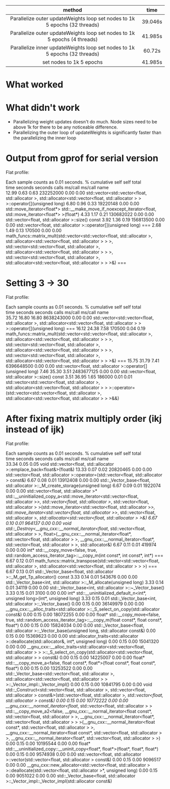 | method | time |
|:------:|:----:|
| Parallelize outer updateWeights loop set nodes to 1k 5 epochs (32 threads)| 39.046s | 
| Parallelize outer updateWeights loop set nodes to 1k 5 epochs (4 threads)| 41.985s | 
| Parallelize inner updateWeights loop set nodes to 1k 5 epochs (32 threads)| 60.72s | 
| set nodes to 1k 5 epochs| 41.985s |

# What worked

# What didn't work
- Parallelizing weight updates doesn't do much. Node sizes need to be above 1k
for there to be any noticeable difference.
- Parallelizing the outer loop of updateWeights is significantly faster than the
parallelizing the inner loop


# Output from gprof for serial version
Flat profile:

Each sample counts as 0.01 seconds.
  %   cumulative   self              self     total           
 time   seconds   seconds    calls  ms/call  ms/call  name    
 12.99      0.63     0.63 232252000     0.00     0.00  std::vector<std::vector<float, std::allocator<float> >, std::allocator<std::vector<float, std::allocator<float> > > >::operator[](unsigned long)
  6.80      0.96     0.33 19220148     0.00     0.00  std::move_iterator<float*> std::__make_move_if_noexcept_iterator<float, std::move_iterator<float*> >(float*)
  4.33      1.17     0.21 130682022     0.00     0.00  std::vector<float, std::allocator<float> >::size() const
  3.92      1.36     0.19 156813500     0.00     0.00  std::vector<float, std::allocator<float> >::operator[](unsigned long)
    ===
  2.68      1.49     0.13   170500     0.00     0.00  math_funcs::matrix_mult(std::vector<std::vector<float, std::allocator<float> >, std::allocator<std::vector<float, std::allocator<float> > > >, std::vector<std::vector<float, std::allocator<float> >, std::allocator<std::vector<float, std::allocator<float> > > >, std::vector<std::vector<float, std::allocator<float> >, std::allocator<std::vector<float, std::allocator<float> > > >&)
    ===

# Setting 3 -> 30
Flat profile:

Each sample counts as 0.01 seconds.
  %   cumulative   self              self     total           
 time   seconds   seconds    calls  ms/call  ms/call  name    
 35.72     16.80    16.80 8638243000     0.00     0.00  std::vector<std::vector<float, std::allocator<float> >, std::allocator<std::vector<float, std::allocator<float> > > >::operator[](unsigned long)
    ===
 16.12     24.38     7.58   170500     0.04     0.19  math_funcs::matrix_mult(std::vector<std::vector<float, std::allocator<float> >, std::allocator<std::vector<float, std::allocator<float> > > >, std::vector<std::vector<float, std::allocator<float> >, std::allocator<std::vector<float, std::allocator<float> > > >, std::vector<std::vector<float, std::allocator<float> >, std::allocator<std::vector<float, std::allocator<float> > > >&)
    ===
 15.75     31.79     7.41 6396648500     0.00     0.00  std::vector<float, std::allocator<float> >::operator[](unsigned long)
  7.46     35.30     3.51 2483677125     0.00     0.00  std::vector<float, std::allocator<float> >::size() const
  3.51     36.95     1.65   186000     0.01     0.01  std::vector<std::vector<float, std::allocator<float> >, std::allocator<std::vector<float, std::allocator<float> > > >::operator=(std::vector<std::vector<float, std::allocator<float> >, std::allocator<std::vector<float, std::allocator<float> > > >&&)


# After fixing matrix multiply order (ikj instead of ijk)
Flat profile:

Each sample counts as 0.01 seconds.
  %   cumulative   self              self     total           
 time   seconds   seconds    calls  ms/call  ms/call  name    
 33.34      0.05     0.05                             void std::vector<float, std::allocator<float> >::emplace_back<float&>(float&)
 13.33      0.07     0.02 20820465     0.00     0.00  std::vector<float, std::allocator<float> >::operator=(std::vector<float, std::allocator<float> > const&)
  6.67      0.08     0.01 13912408     0.00     0.00  std::_Vector_base<float, std::allocator<float> >::_M_create_storage(unsigned long)
  6.67      0.09     0.01  1922074     0.00     0.00  std::vector<float, std::allocator<float> >* std::__uninitialized_copy_a<std::move_iterator<std::vector<float, std::allocator<float> >*>, std::vector<float, std::allocator<float> >*, std::vector<float, std::allocator<float> > >(std::move_iterator<std::vector<float, std::allocator<float> >*>, std::move_iterator<std::vector<float, std::allocator<float> >*>, std::vector<float, std::allocator<float> >*, std::allocator<std::vector<float, std::allocator<float> > >&)
  6.67      0.10     0.01   964137     0.00     0.00  void std::_Destroy<__gnu_cxx::__normal_iterator<float*, std::vector<float, std::allocator<float> > >, float>(__gnu_cxx::__normal_iterator<float*, std::vector<float, std::allocator<float> > >, __gnu_cxx::__normal_iterator<float*, std::vector<float, std::allocator<float> > >, std::allocator<float>&)
  6.67      0.11     0.01   419974     0.00     0.00  int* std::__copy_move<false, true, std::random_access_iterator_tag>::__copy_m<int>(int const*, int const*, int*)
    ===
  6.67      0.12     0.01                             math_funcs::matrix_transpose(std::vector<std::vector<float, std::allocator<float> >, std::allocator<std::vector<float, std::allocator<float> > > >)
    ===
  6.67      0.13     0.01                             std::_Vector_base<float, std::allocator<float> >::_M_get_Tp_allocator() const
  3.33      0.14     0.01   543676     0.00     0.00  std::_Vector_base<int, std::allocator<int> >::_M_allocate(unsigned long)
  3.33      0.14     0.01    34119     0.00     0.00  std::_Vector_base<int, std::allocator<int> >::~_Vector_base()
  3.33      0.15     0.01     3100     0.00     0.00  int* std::__uninitialized_default_n<int*, unsigned long>(int*, unsigned long)
  3.33      0.15     0.01                             std::_Vector_base<int, std::allocator<int> >::_Vector_base()
  0.00      0.15     0.00 36149979     0.00     0.00  __gnu_cxx::__alloc_traits<std::allocator<float> >::_S_select_on_copy(std::allocator<float> const&)
  0.00      0.15     0.00 18072255     0.00     0.00  float* std::__copy_move<false, true, std::random_access_iterator_tag>::__copy_m<float>(float const*, float const*, float*)
  0.00      0.15     0.00 15824034     0.00     0.00  std::_Vector_base<float, std::allocator<float> >::_Vector_base(unsigned long, std::allocator<float> const&)
  0.00      0.15     0.00 15369623     0.00     0.00  std::allocator_traits<std::allocator<int> >::deallocate(std::allocator<int>&, int*, unsigned long)
  0.00      0.15     0.00 15041320     0.00     0.00  __gnu_cxx::__alloc_traits<std::allocator<std::vector<float, std::allocator<float> > > >::_S_select_on_copy(std::allocator<std::vector<float, std::allocator<float> > > const&)
  0.00      0.15     0.00 14225007     0.00     0.00  float* std::__copy_move_a<false, float const*, float*>(float const*, float const*, float*)
  0.00      0.15     0.00 13253522     0.00     0.00  std::_Vector_base<std::vector<float, std::allocator<float> >, std::allocator<std::vector<float, std::allocator<float> > > >::_Vector_impl::_Vector_impl()
  0.00      0.15     0.00 10841795     0.00     0.00  void std::_Construct<std::vector<float, std::allocator<float> >, std::vector<float, std::allocator<float> > const&>(std::vector<float, std::allocator<float> >*, std::vector<float, std::allocator<float> > const&)
  0.00      0.15     0.00 10772222     0.00     0.00  __gnu_cxx::__normal_iterator<float*, std::vector<float, std::allocator<float> > > std::__copy_move_a2<false, __gnu_cxx::__normal_iterator<float const*, std::vector<float, std::allocator<float> > >, __gnu_cxx::__normal_iterator<float*, std::vector<float, std::allocator<float> > > >(__gnu_cxx::__normal_iterator<float const*, std::vector<float, std::allocator<float> > >, __gnu_cxx::__normal_iterator<float const*, std::vector<float, std::allocator<float> > >, __gnu_cxx::__normal_iterator<float*, std::vector<float, std::allocator<float> > >)
  0.00      0.15     0.00 10195544     0.00     0.00  float* std::__uninitialized_copy<true>::__uninit_copy<float*, float*>(float*, float*, float*)
  0.00      0.15     0.00  9574938     0.00     0.00  std::vector<float, std::allocator<float> >::vector(std::vector<float, std::allocator<float> > const&)
  0.00      0.15     0.00  9096517     0.00     0.00  __gnu_cxx::new_allocator<std::vector<float, std::allocator<float> > >::deallocate(std::vector<float, std::allocator<float> >*, unsigned long)
  0.00      0.15     0.00  9051022     0.00     0.00  std::_Vector_base<float, std::allocator<float> >::_Vector_impl::_Vector_impl(std::allocator<float> const&)
